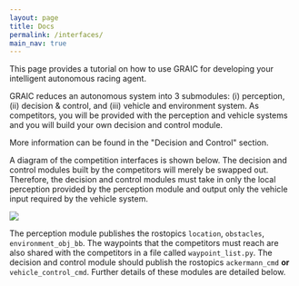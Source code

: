 ```yaml
---
layout: page
title: Docs
permalink: /interfaces/
main_nav: true
---
```


This page provides a tutorial on how to use GRAIC for developing your intelligent autonomous racing agent. 

GRAIC reduces an autonomous system into 3 submodules: (i) perception, (ii) decision & control, and (iii) vehicle and environment system. As competitors, you will be provided with the perception and vehicle systems and you will build your own decision and control module. 

More information can be found in the "Decision and Control" section.

<!-- The coordinate system used by ROS is ENU. The perception module is written using Python. -->

A diagram of the competition interfaces is shown below. The decision and control modules built by the competitors will merely be swapped out. Therefore, the decision and control modules must take in only the local perception provided by the perception module and output only the vehicle input required by the vehicle system.

 <img src="/Race/assets/interfaces.png">

 The perception module publishes the rostopics `location`, `obstacles`, `environment_obj_bb`. The waypoints that the competitors must reach are also shared with the competitors in a file called `waypoint_list.py`. The decision and control module should publish the rostopics  `ackermann_cmd` **or** `vehicle_control_cmd`. Further details of these modules are detailed below.
